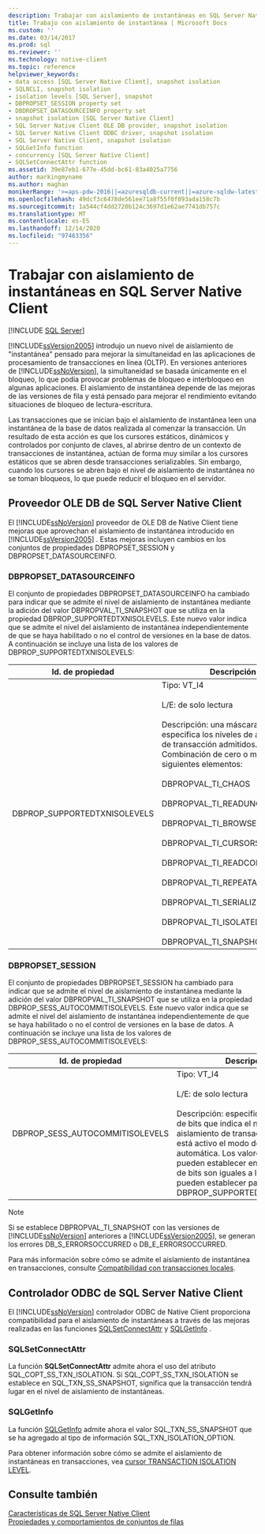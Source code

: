 ```yaml
---
description: Trabajar con aislamiento de instantáneas en SQL Server Native Client
title: Trabajo con aislamiento de instantánea | Microsoft Docs
ms.custom: ''
ms.date: 03/14/2017
ms.prod: sql
ms.reviewer: ''
ms.technology: native-client
ms.topic: reference
helpviewer_keywords:
- data access [SQL Server Native Client], snapshot isolation
- SQLNCLI, snapshot isolation
- isolation levels [SQL Server], snapshot
- DBPROPSET_SESSION property set
- DBDROPSET_DATASOURCEINFO property set
- snapshot isolation [SQL Server Native Client]
- SQL Server Native Client OLE DB provider, snapshot isolation
- SQL Server Native Client ODBC driver, snapshot isolation
- SQL Server Native Client, snapshot isolation
- SQLGetInfo function
- concurrency [SQL Server Native Client]
- SQLSetConnectAttr function
ms.assetid: 39e87eb1-677e-45dd-bc61-83a4025a7756
author: markingmyname
ms.author: maghan
monikerRange: '>=aps-pdw-2016||=azuresqldb-current||=azure-sqldw-latest||>=sql-server-2016||>=sql-server-linux-2017||=azuresqldb-mi-current'
ms.openlocfilehash: 49dcf3c6478de561ee71a8f55f0f093ada158c7b
ms.sourcegitcommit: 1a544cf4dd2720b124c3697d1e62ae7741db757c
ms.translationtype: MT
ms.contentlocale: es-ES
ms.lasthandoff: 12/14/2020
ms.locfileid: "97463356"
---
```

# <a name="working-with-snapshot-isolation-in-sql-server-native-client"></a>Trabajar con aislamiento de instantáneas en SQL Server Native Client
[!INCLUDE [SQL Server](../../../includes/applies-to-version/sql-asdb-asdbmi-asa-pdw.md)]

  [!INCLUDE[ssVersion2005](../../../includes/ssversion2005-md.md)] introdujo un nuevo nivel de aislamiento de "instantánea" pensado para mejorar la simultaneidad en las aplicaciones de procesamiento de transacciones en línea (OLTP). En versiones anteriores de [!INCLUDE[ssNoVersion](../../../includes/ssnoversion-md.md)], la simultaneidad se basada únicamente en el bloqueo, lo que podía provocar problemas de bloqueo e interbloqueo en algunas aplicaciones. El aislamiento de instantánea depende de las mejoras de las versiones de fila y está pensado para mejorar el rendimiento evitando situaciones de bloqueo de lectura-escritura.  
  
 Las transacciones que se inician bajo el aislamiento de instantánea leen una instantánea de la base de datos realizada al comenzar la transacción. Un resultado de esta acción es que los cursores estáticos, dinámicos y controlados por conjunto de claves, al abrirse dentro de un contexto de transacciones de instantánea, actúan de forma muy similar a los cursores estáticos que se abren desde transacciones serializables. Sin embargo, cuando los cursores se abren bajo el nivel de aislamiento de instantánea no se toman bloqueos, lo que puede reducir el bloqueo en el servidor.  
  
## <a name="sql-server-native-client-ole-db-provider"></a>Proveedor OLE DB de SQL Server Native Client  
 El [!INCLUDE[ssNoVersion](../../../includes/ssnoversion-md.md)] proveedor de OLE DB de Native Client tiene mejoras que aprovechan el aislamiento de instantánea introducido en [!INCLUDE[ssVersion2005](../../../includes/ssversion2005-md.md)] . Estas mejoras incluyen cambios en los conjuntos de propiedades DBPROPSET_SESSION y DBPROPSET_DATASOURCEINFO.  
  
### <a name="dbpropset_datasourceinfo"></a>DBPROPSET_DATASOURCEINFO  
 El conjunto de propiedades DBPROPSET_DATASOURCEINFO ha cambiado para indicar que se admite el nivel de aislamiento de instantánea mediante la adición del valor DBPROPVAL_TI_SNAPSHOT que se utiliza en la propiedad DBPROP_SUPPORTEDTXNISOLEVELS. Este nuevo valor indica que se admite el nivel del aislamiento de instantánea independientemente de que se haya habilitado o no el control de versiones en la base de datos. A continuación se incluye una lista de los valores de DBPROP_SUPPORTEDTXNISOLEVELS:  
  
|Id. de propiedad|Descripción|  
|-----------------|-----------------|  
|DBPROP_SUPPORTEDTXNISOLEVELS|Tipo: VT_I4<br /><br /> L/E: de solo lectura<br /><br /> Descripción: una máscara de bits que especifica los niveles de aislamiento de transacción admitidos. Combinación de cero o más de los siguientes elementos:<br /><br /> DBPROPVAL_TI_CHAOS<br /><br /> DBPROPVAL_TI_READUNCOMMITTED<br /><br /> DBPROPVAL_TI_BROWSE<br /><br /> DBPROPVAL_TI_CURSORSTABILITY<br /><br /> DBPROPVAL_TI_READCOMMITTED<br /><br /> DBPROPVAL_TI_REPEATABLEREAD<br /><br /> DBPROPVAL_TI_SERIALIZABLE<br /><br /> DBPROPVAL_TI_ISOLATED<br /><br /> DBPROPVAL_TI_SNAPSHOT|  
  
### <a name="dbpropset_session"></a>DBPROPSET_SESSION  
 El conjunto de propiedades DBPROPSET_SESSION ha cambiado para indicar que se admite el nivel de aislamiento de instantánea mediante la adición del valor DBPROPVAL_TI_SNAPSHOT que se utiliza en la propiedad DBPROP_SESS_AUTOCOMMITISOLEVELS. Este nuevo valor indica que se admite el nivel del aislamiento de instantánea independientemente de que se haya habilitado o no el control de versiones en la base de datos. A continuación se incluye una lista de los valores de DBPROP_SESS_AUTOCOMMITISOLEVELS:  
  
|Id. de propiedad|Descripción|  
|-----------------|-----------------|  
|DBPROP_SESS_AUTOCOMMITISOLEVELS|Tipo: VT_I4<br /><br /> L/E: de solo lectura<br /><br /> Descripción: especifica una máscara de bits que indica el nivel de aislamiento de transacción mientras está activo el modo de confirmación automática. Los valores que se pueden establecer en esta máscara de bits son iguales a los que se pueden establecer para DBPROP_SUPPORTEDTXNISOLEVELS.|  
  
> [!NOTE]  
>  Si se establece DBPROPVAL_TI_SNAPSHOT con las versiones de [!INCLUDE[ssNoVersion](../../../includes/ssnoversion-md.md)] anteriores a [!INCLUDE[ssVersion2005](../../../includes/ssversion2005-md.md)], se generan los errores DB_S_ERRORSOCCURRED o DB_E_ERRORSOCCURRED.  
  
 Para más información sobre cómo se admite el aislamiento de instantánea en transacciones, consulte [Compatibilidad con transacciones locales](../../../relational-databases/native-client-ole-db-transactions/supporting-local-transactions.md).  
  
## <a name="sql-server-native-client-odbc-driver"></a>Controlador ODBC de SQL Server Native Client  
 El [!INCLUDE[ssNoVersion](../../../includes/ssnoversion-md.md)] controlador ODBC de Native Client proporciona compatibilidad para el aislamiento de instantáneas a través de las mejoras realizadas en las funciones [SQLSetConnectAttr](../../../relational-databases/native-client-odbc-api/sqlsetconnectattr.md) y [SQLGetInfo](../../../relational-databases/native-client-odbc-api/sqlgetinfo.md) .  
  
### <a name="sqlsetconnectattr"></a>SQLSetConnectAttr  
 La función **SQLSetConnectAttr** admite ahora el uso del atributo SQL_COPT_SS_TXN_ISOLATION. Si SQL_COPT_SS_TXN_ISOLATION se establece en SQL_TXN_SS_SNAPSHOT, significa que la transacción tendrá lugar en el nivel de aislamiento de instantáneas.  
  
### <a name="sqlgetinfo"></a>SQLGetInfo  
 La función [SQLGetInfo](../../../relational-databases/native-client-odbc-api/sqlgetinfo.md) admite ahora el valor SQL_TXN_SS_SNAPSHOT que se ha agregado al tipo de información SQL_TXN_ISOLATION_OPTION.  
  
 Para obtener información sobre cómo se admite el aislamiento de instantáneas en transacciones, vea [cursor TRANSACTION ISOLATION LEVEL](../../../relational-databases/native-client-odbc-cursors/properties/cursor-transaction-isolation-level.md).  
  
## <a name="see-also"></a>Consulte también  
 [Características de SQL Server Native Client](../../../relational-databases/native-client/features/sql-server-native-client-features.md)   
 [Propiedades y comportamientos de conjuntos de filas](../../../relational-databases/native-client-ole-db-rowsets/rowset-properties-and-behaviors.md)  
  
  
